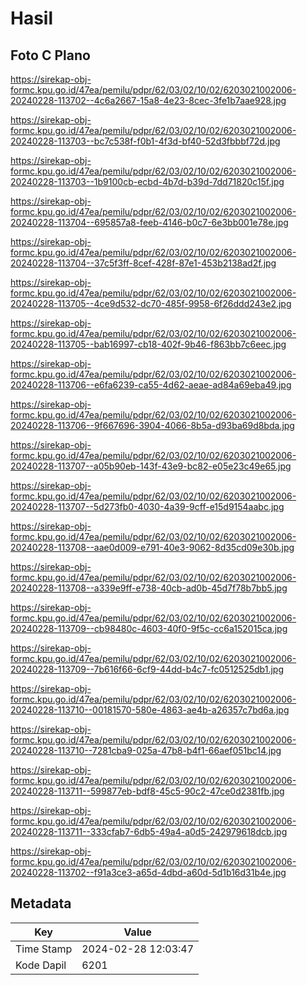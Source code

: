 # Hasil

## Foto C Plano

https://sirekap-obj-formc.kpu.go.id/47ea/pemilu/pdpr/62/03/02/10/02/6203021002006-20240228-113702--4c6a2667-15a8-4e23-8cec-3fe1b7aae928.jpg

https://sirekap-obj-formc.kpu.go.id/47ea/pemilu/pdpr/62/03/02/10/02/6203021002006-20240228-113703--bc7c538f-f0b1-4f3d-bf40-52d3fbbbf72d.jpg

https://sirekap-obj-formc.kpu.go.id/47ea/pemilu/pdpr/62/03/02/10/02/6203021002006-20240228-113703--1b9100cb-ecbd-4b7d-b39d-7dd71820c15f.jpg

https://sirekap-obj-formc.kpu.go.id/47ea/pemilu/pdpr/62/03/02/10/02/6203021002006-20240228-113704--695857a8-feeb-4146-b0c7-6e3bb001e78e.jpg

https://sirekap-obj-formc.kpu.go.id/47ea/pemilu/pdpr/62/03/02/10/02/6203021002006-20240228-113704--37c5f3ff-8cef-428f-87e1-453b2138ad2f.jpg

https://sirekap-obj-formc.kpu.go.id/47ea/pemilu/pdpr/62/03/02/10/02/6203021002006-20240228-113705--4ce9d532-dc70-485f-9958-6f26ddd243e2.jpg

https://sirekap-obj-formc.kpu.go.id/47ea/pemilu/pdpr/62/03/02/10/02/6203021002006-20240228-113705--bab16997-cb18-402f-9b46-f863bb7c6eec.jpg

https://sirekap-obj-formc.kpu.go.id/47ea/pemilu/pdpr/62/03/02/10/02/6203021002006-20240228-113706--e6fa6239-ca55-4d62-aeae-ad84a69eba49.jpg

https://sirekap-obj-formc.kpu.go.id/47ea/pemilu/pdpr/62/03/02/10/02/6203021002006-20240228-113706--9f667696-3904-4066-8b5a-d93ba69d8bda.jpg

https://sirekap-obj-formc.kpu.go.id/47ea/pemilu/pdpr/62/03/02/10/02/6203021002006-20240228-113707--a05b90eb-143f-43e9-bc82-e05e23c49e65.jpg

https://sirekap-obj-formc.kpu.go.id/47ea/pemilu/pdpr/62/03/02/10/02/6203021002006-20240228-113707--5d273fb0-4030-4a39-9cff-e15d9154aabc.jpg

https://sirekap-obj-formc.kpu.go.id/47ea/pemilu/pdpr/62/03/02/10/02/6203021002006-20240228-113708--aae0d009-e791-40e3-9062-8d35cd09e30b.jpg

https://sirekap-obj-formc.kpu.go.id/47ea/pemilu/pdpr/62/03/02/10/02/6203021002006-20240228-113708--a339e9ff-e738-40cb-ad0b-45d7f78b7bb5.jpg

https://sirekap-obj-formc.kpu.go.id/47ea/pemilu/pdpr/62/03/02/10/02/6203021002006-20240228-113709--cb98480c-4603-40f0-9f5c-cc6a152015ca.jpg

https://sirekap-obj-formc.kpu.go.id/47ea/pemilu/pdpr/62/03/02/10/02/6203021002006-20240228-113709--7b616f66-6cf9-44dd-b4c7-fc0512525db1.jpg

https://sirekap-obj-formc.kpu.go.id/47ea/pemilu/pdpr/62/03/02/10/02/6203021002006-20240228-113710--00181570-580e-4863-ae4b-a26357c7bd6a.jpg

https://sirekap-obj-formc.kpu.go.id/47ea/pemilu/pdpr/62/03/02/10/02/6203021002006-20240228-113710--7281cba9-025a-47b8-b4f1-66aef051bc14.jpg

https://sirekap-obj-formc.kpu.go.id/47ea/pemilu/pdpr/62/03/02/10/02/6203021002006-20240228-113711--599877eb-bdf8-45c5-90c2-47ce0d2381fb.jpg

https://sirekap-obj-formc.kpu.go.id/47ea/pemilu/pdpr/62/03/02/10/02/6203021002006-20240228-113711--333cfab7-6db5-49a4-a0d5-242979618dcb.jpg

https://sirekap-obj-formc.kpu.go.id/47ea/pemilu/pdpr/62/03/02/10/02/6203021002006-20240228-113702--f91a3ce3-a65d-4dbd-a60d-5d1b16d31b4e.jpg


## Metadata

| Key        | Value               |
| ---------- | ------------------- |
| Time Stamp | 2024-02-28 12:03:47 |
| Kode Dapil | 6201                |



